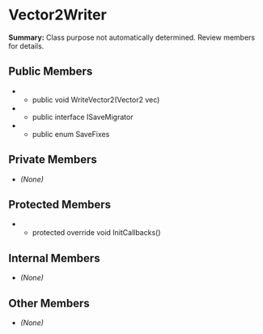 # Vector2Writer

**Summary:** Class purpose not automatically determined. Review members for details.

## Public Members
- - public void WriteVector2(Vector2 vec)
- - public interface ISaveMigrator
- - public enum SaveFixes

## Private Members
- *(None)*

## Protected Members
- - protected override void InitCallbacks()

## Internal Members
- *(None)*

## Other Members
- *(None)*
